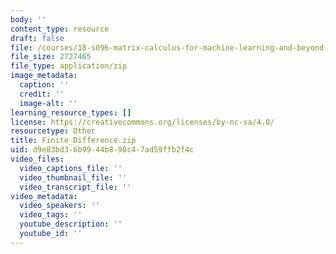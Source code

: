 ```yaml
---
body: ''
content_type: resource
draft: false
file: /courses/18-s096-matrix-calculus-for-machine-learning-and-beyond-january-iap-2022/finite_difference.zip
file_size: 2727465
file_type: application/zip
image_metadata:
  caption: ''
  credit: ''
  image-alt: ''
learning_resource_types: []
license: https://creativecommons.org/licenses/by-nc-sa/4.0/
resourcetype: Other
title: Finite_Difference.zip
uid: d9e83bd3-6b99-44b8-98c4-7ad59ffb2f4c
video_files:
  video_captions_file: ''
  video_thumbnail_file: ''
  video_transcript_file: ''
video_metadata:
  video_speakers: ''
  video_tags: ''
  youtube_description: ''
  youtube_id: ''
---
```

